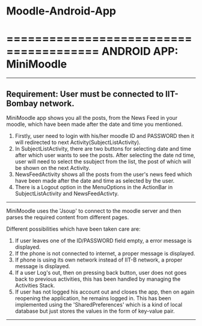 # Moodle-Android-App
=======================================
ANDROID APP:  MiniMoodle
=======================================

----------------------------------------
Requirement: User must be connected to IIT-Bombay network.
----------------------------------------

MiniMoodle app shows you all the posts, from the News Feed in your moodle, which have been made after the date and time you mentioned.

1. Firstly, user need to login with his/her moodle ID and PASSWORD then it will redirected to next Activity(SubjectListActivity).
2. In SubjectListActivity, there are two buttons for selecting date and time after which user wants to see the posts.
   After selecting the date nd time, user will need to select the ssubject from the list, the post of which will be shown on the next Activity.
3. NewsFeedActivity shows all the posts from the user's news feed which have been made after the date and time as selected by the user.
4. There is a Logout option in the MenuOptions in the ActionBar in SubjectListActivity and NewsFeedActivty.
----------------------------------------

MiniMoodle uses the 'Jsoup' to connect to the moodle server and then parses the required content from different pages.

Different possibilities which have been taken care are:
1. If user leaves one of the ID/PASSWORD field empty, a error message is displayed.
2. If the phone is not connected to internet, a proper message is displayed.
3. If phone is using its own network instead of IIT-B network, a proper message is displayed.
4. If a user Log's out, then on pressing back button, user does not goes back to previous activities, this has been handled by managing the 
   Activities Stack.
4. If user has not logged his account out and closes the app, then on again reopening the application, he remains logged in. This has been implemented using the 'SharedPreferences' which is a kind of local database but just stores the values in the form of key-value pair.
---------------------------------------



